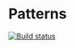 # Patterns
[![Build status](https://ci.appveyor.com/api/projects/status/r90ytgnx883jm7i9?svg=true)](https://ci.appveyor.com/project/JuliaNeup/patterns)
